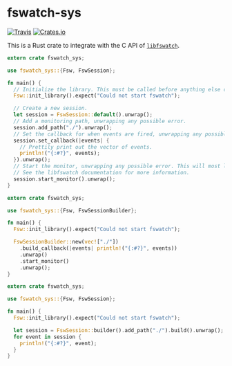 # fswatch-sys
[![Travis](https://img.shields.io/travis/jkcclemens/fswatch-sys.svg)](https://travis-ci.org/jkcclemens/fswatch-sys) [![Crates.io](https://img.shields.io/crates/v/fswatch-sys.svg)](https://crates.io/crates/fswatch-sys)

This is a Rust crate to integrate with the C API of
[`libfswatch`](https://github.com/emcrisostomo/fswatch).

```rust
extern crate fswatch_sys;

use fswatch_sys::{Fsw, FswSession};

fn main() {
  // Initialize the library. This must be called before anything else can be done.
  Fsw::init_library().expect("Could not start fswatch");

  // Create a new session.
  let session = FswSession::default().unwrap();
  // Add a monitoring path, unwrapping any possible error.
  session.add_path("./").unwrap();
  // Set the callback for when events are fired, unwrapping any possible error.
  session.set_callback(|events| {
    // Prettily print out the vector of events.
    println!("{:#?}", events);
  }).unwrap();
  // Start the monitor, unwrapping any possible error. This will most likely be a blocking call.
  // See the libfswatch documentation for more information.
  session.start_monitor().unwrap();
}
```

```rust
extern crate fswatch_sys;

use fswatch_sys::{Fsw, FswSessionBuilder};

fn main() {
  Fsw::init_library().expect("Could not start fswatch");

  FswSessionBuilder::new(vec!["./"])
    .build_callback(|events| println!("{:#?}", events))
    .unwrap()
    .start_monitor()
    .unwrap();
}
```

```rust
extern crate fswatch_sys;

use fswatch_sys::{Fsw, FswSession};

fn main() {
  Fsw::init_library().expect("Could not start fswatch");

  let session = FswSession::builder().add_path("./").build().unwrap();
  for event in session {
    println!("{:#?}", event);
  }
}
```
